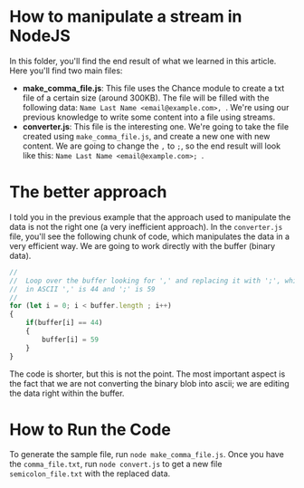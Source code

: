# How to manipulate a stream in NodeJS

In this folder, you'll find the end result of what we learned in this article. Here you'll find two main files:

- **make_comma_file.js**: This file uses the Chance module to create a txt file of a certain size (around 300KB). The file will be filled with the following data: `Name Last Name <email@example.com>, `. We're using our previous knowledge to write some content into a file using streams.
- **converter.js**: This file is the interesting one. We're going to take the file created using `make_comma_file.js`, and create a new one with new content. We are going to change the `,` to `;`, so the end result will look like this: `Name Last Name <email@example.com>; `.


# The better approach

I told you in the previous example that the approach used to manipulate the data is not the right one (a very inefficient approach). In the `converter.js` file, you'll see the following chunk of code, which manipulates the data in a very efficient way. We are going to work directly with the buffer (binary data).

```javascript
//
//	Loop over the buffer looking for ',' and replacing it with ';', which
//	in ASCII ',' is 44 and ';' is 59
//
for (let i = 0; i < buffer.length ; i++)
{
	if(buffer[i] == 44)
	{
		buffer[i] = 59
	}
}
```

The code is shorter, but this is not the point. The most important aspect is the fact that we are not converting the binary blob into ascii; we are editing the data right within the buffer.

# How to Run the Code

To generate the sample file, run `node make_comma_file.js`. Once you have the `comma_file.txt`, run `node convert.js` to get a new file `semicolon_file.txt` with the replaced data.
